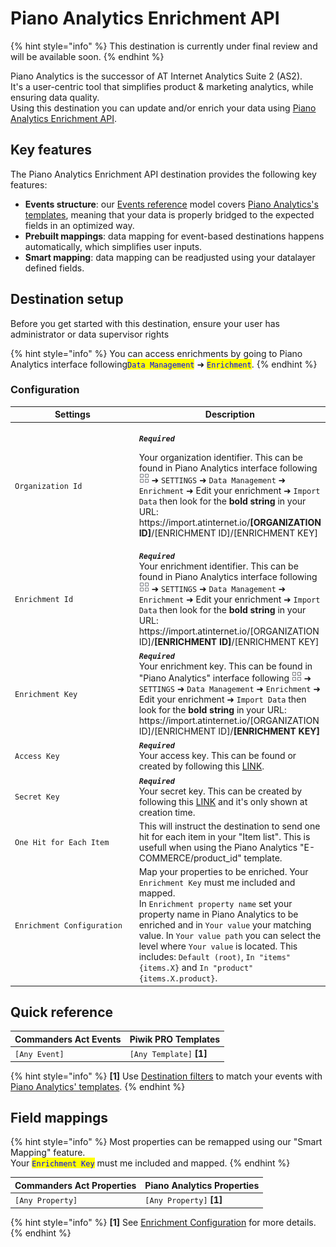 # Piano Analytics Enrichment API

{% hint style="info" %}
This destination is currently under final review and will be available soon.
{% endhint %}

Piano Analytics is the successor of AT Internet Analytics Suite 2 (AS2).\
It's a user-centric tool that simplifies product & marketing analytics, while ensuring data quality.\
Using this destination you can update and/or enrich your data using [Piano Analytics Enrichment API](https://support.piano.io/hc/en-us/articles/4465975814290-Enrichments).

## Key features

The Piano Analytics Enrichment API destination provides the following key features:

* **Events structure**: our [Events reference](https://community.commandersact.com/platform-x/developers/tracking/events-reference) model covers [Piano Analytics's templates](https://support.piano.io/hc/en-us/articles/4465975814290-Enrichments#Creation), meaning that your data is properly bridged to the expected fields in an optimized way.
* **Prebuilt mappings**: data mapping for event-based destinations happens automatically, which simplifies user inputs.
* **Smart mapping**: data mapping can be readjusted using your datalayer defined fields.&#x20;

## Destination setup

Before you get started with this destination, ensure your user has administrator or data supervisor rights

{% hint style="info" %}
You can access enrichments by going to Piano Analytics interface following<mark style="color:blue;">`Data Management`</mark> ➜ <mark style="color:blue;">`Enrichment`</mark>.
{% endhint %}

### Configuration

<table><thead><tr><th width="307">Settings</th><th>Description</th></tr></thead><tbody><tr><td><code>Organization Id</code></td><td><p><em><strong><code>Required</code></strong></em></p><p>Your organization identifier. This can be found in Piano Analytics interface following <img src="../../../../.gitbook/assets/1 (3).png" alt=""> ➜ <code>SETTINGS</code> ➜ <code>Data Management</code> ➜ <code>Enrichment</code> ➜ Edit your enrichment ➜ <code>Import Data</code> then look for the <strong>bold string</strong> in your URL: https://import.atinternet.io/<strong>[ORGANIZATION ID]</strong>/[ENRICHMENT ID]/[ENRICHMENT KEY]</p></td></tr><tr><td><code>Enrichment Id</code></td><td><em><strong><code>Required</code></strong></em><br>Your enrichment identifier. This can be found in Piano Analytics interface following  <img src="../../../../.gitbook/assets/1 (3).png" alt=""> ➜ <code>SETTINGS</code> ➜ <code>Data Management</code> ➜ <code>Enrichment</code> ➜ Edit your enrichment ➜ <code>Import Data</code> then look for the <strong>bold string</strong> in your URL: https://import.atinternet.io/[ORGANIZATION ID]/<strong>[ENRICHMENT ID]</strong>/[ENRICHMENT KEY]</td></tr><tr><td><code>Enrichment Key</code></td><td><em><strong><code>Required</code></strong></em><br>Your enrichment key. This can be found in "Piano Analytics" interface following  <img src="../../../../.gitbook/assets/1 (3).png" alt=""> ➜ <code>SETTINGS</code> ➜ <code>Data Management</code> ➜ <code>Enrichment</code> ➜ Edit your enrichment ➜ <code>Import Data</code> then look for the <strong>bold string</strong> in your URL: https://import.atinternet.io/[ORGANIZATION ID]/[ENRICHMENT ID]/<strong>[ENRICHMENT KEY]</strong></td></tr><tr><td><code>Access Key</code></td><td><em><strong><code>Required</code></strong></em><br>Your access key. This can be found or created by following this <a href="https://user-profile.atinternet-solutions.com/#/apikeys">LINK</a>.</td></tr><tr><td><code>Secret Key</code></td><td><em><strong><code>Required</code></strong></em><br>Your secret key. This can be created by following this <a href="https://user-profile.atinternet-solutions.com/#/apikeys">LINK</a> and it's only shown at creation time.</td></tr><tr><td><code>One Hit for Each Item</code></td><td>This will instruct the destination to send one hit for each item in your "Item list". This is usefull when using the Piano Analytics "E-COMMERCE/product_id" template.</td></tr><tr><td><code>Enrichment Configuration</code></td><td>Map your properties to be enriched. Your <code>Enrichment Key</code> must me included and mapped.<br>In <code>Enrichment property name</code> set your property name in Piano Analytics to be enriched and in <code>Your value</code> your matching value. In <code>Your value path</code> you can select the level where <code>Your value</code> is located. This includes: <code>Default (root)</code>, <code>In "items" {items.X}</code> and <code>In "product" {items.X.product}</code>.</td></tr></tbody></table>

## Quick reference

| Commanders Act Events | Piwik PRO Templates       |
| --------------------- | ------------------------- |
| `[Any Event]`         | `[Any Template]` **\[1]** |

{% hint style="info" %}
&#x20;**\[1]** Use [Destination filters](https://doc.commandersact.com/features/destinations/destination-filters) to match your events with [Piano Analytics' templates](https://support.piano.io/hc/en-us/articles/4465975814290-Enrichments#Creation).
{% endhint %}

## Field mappings

{% hint style="info" %}
Most properties can be remapped using our "Smart Mapping" feature.\
Your <mark style="color:blue;">`Enrichment Key`</mark> must me included and mapped.
{% endhint %}

| Commanders Act Properties | Piano Analytics Properties |
| ------------------------- | -------------------------- |
| `[Any Property]`          | `[Any Property]` **\[1]**  |

{% hint style="info" %}
**\[1]** See [Enrichment Configuration](piano-analytics-enrichment-api.md#configuration) for more details.
{% endhint %}
